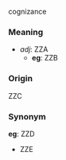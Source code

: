 cognizance
### Meaning
+ _adj_: ZZA
	+ __eg__: ZZB

### Origin

ZZC

### Synonym

__eg__: ZZD

+ ZZE


